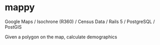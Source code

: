 # mappy

Google Maps / Isochrone (R360) / Census Data / Rails 5 / PostgreSQL / PostGIS

Given a polygon on the map, calculate demographics
